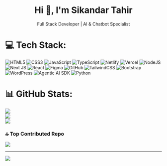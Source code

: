 <h1 align="center">Hi 👋, I'm Sikandar Tahir</h1>
<p align="center"> Full Stack Developer | AI & Chatbot Specialist</p>

# 💻 Tech Stack:
![HTML5](https://img.shields.io/badge/html5-%23E34F26.svg?style=for-the-badge&logo=html5&logoColor=white) ![CSS3](https://img.shields.io/badge/css3-%231572B6.svg?style=for-the-badge&logo=css3&logoColor=white) ![JavaScript](https://img.shields.io/badge/javascript-%23323330.svg?style=for-the-badge&logo=javascript&logoColor=%23F7DF1E) ![TypeScript](https://img.shields.io/badge/typescript-%23007ACC.svg?style=for-the-badge&logo=typescript&logoColor=white) ![Netlify](https://img.shields.io/badge/netlify-%23000000.svg?style=for-the-badge&logo=netlify&logoColor=#00C7B7) ![Vercel](https://img.shields.io/badge/vercel-%23000000.svg?style=for-the-badge&logo=vercel&logoColor=white) ![NodeJS](https://img.shields.io/badge/node.js-6DA55F?style=for-the-badge&logo=node.js&logoColor=white) ![Next JS](https://img.shields.io/badge/Next-black?style=for-the-badge&logo=next.js&logoColor=white) ![React](https://img.shields.io/badge/react-%2320232a.svg?style=for-the-badge&logo=react&logoColor=%2361DAFB) ![Figma](https://img.shields.io/badge/figma-%23F24E1E.svg?style=for-the-badge&logo=figma&logoColor=white) ![GitHub](https://img.shields.io/badge/github-%23121011.svg?style=for-the-badge&logo=github&logoColor=white) ![TailwindCSS](https://img.shields.io/badge/tailwindcss-%2338B2AC.svg?style=for-the-badge&logo=tailwind-css&logoColor=white) ![Bootstrap](https://img.shields.io/badge/bootstrap-%238511FA.svg?style=for-the-badge&logo=bootstrap&logoColor=white) ![WordPress](https://img.shields.io/badge/WordPress-%23007ACC.svg?style=for-the-badge&logo=WordPress&logoColor=white) ![Agentic AI SDK](https://img.shields.io/badge/AgenticSDk-%23007ACC.svg?style=for-the-badge&logo=OpenAI&logoColor=white) ![Python](https://img.shields.io/badge/Python-%23000000.svg?style=for-the-badge&logo=python&logoColor=white)


# 📊 GitHub Stats:
![](https://github-readme-stats.vercel.app/api?username=SikandarTahir23&theme=radical&hide_border=false&include_all_commits=false&count_private=false)<br/>
![](https://github-readme-streak-stats.herokuapp.com/?user=SIkandarTahir23&theme=radical&hide_border=false)<br/>
![](https://github-readme-stats.vercel.app/api/top-langs/?username=umarprogrammer19&theme=radical&hide_border=false&include_all_commits=false&count_private=false&layout=compact)

### 🔝 Top Contributed Repo
![](https://github-contributor-stats.vercel.app/api?username=SikandarTahir23&limit=5&theme=dark&combine_all_yearly_contributions=true)

---
[![](https://visitcount.itsvg.in/api?id=umarprogrammer19&icon=0&color=0)](https://visitcount.itsvg.in)

<!-- Proudly created with GPRM ( https://gprm.itsvg.in ) -->
